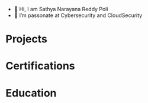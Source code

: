 - 👋 Hi, I am Sathya Narayana Reddy Poli
- 👀 I’m passonate at Cybersecurity and CloudSecurity
<h1> Projects</h1>

<h1>Certifications</h1>

<h1> Education</h1>



